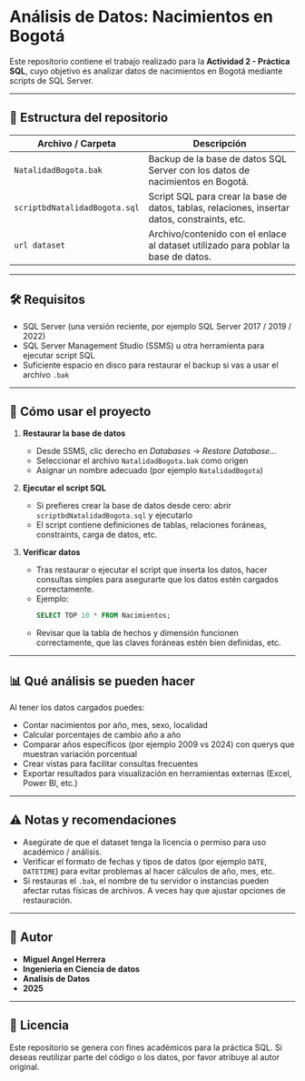 # Análisis de Datos: Nacimientos en Bogotá

Este repositorio contiene el trabajo realizado para la **Actividad 2 - Práctica SQL**, cuyo objetivo es analizar datos de nacimientos en Bogotá mediante scripts de SQL Server.

---

## 📂 Estructura del repositorio

| Archivo / Carpeta | Descripción |
|-------------------|-------------|
| `NatalidadBogota.bak` | Backup de la base de datos SQL Server con los datos de nacimientos en Bogotá. |
| `scriptbdNatalidadBogota.sql` | Script SQL para crear la base de datos, tablas, relaciones, insertar datos, constraints, etc. |
| `url dataset` | Archivo/contenido con el enlace al dataset utilizado para poblar la base de datos. |

---

## 🛠️ Requisitos

- SQL Server (una versión reciente, por ejemplo SQL Server 2017 / 2019 / 2022)  
- SQL Server Management Studio (SSMS) u otra herramienta para ejecutar script SQL  
- Suficiente espacio en disco para restaurar el backup si vas a usar el archivo `.bak`

---

## 🚀 Cómo usar el proyecto

1. **Restaurar la base de datos**  
   - Desde SSMS, clic derecho en *Databases* → *Restore Database…*  
   - Seleccionar el archivo `NatalidadBogota.bak` como origen  
   - Asignar un nombre adecuado (por ejemplo `NatalidadBogota`)  

2. **Ejecutar el script SQL**  
   - Si prefieres crear la base de datos desde cero: abrir `scriptbdNatalidadBogota.sql` y ejecutarlo  
   - El script contiene definiciones de tablas, relaciones foráneas, constraints, carga de datos, etc.

3. **Verificar datos**  
   - Tras restaurar o ejecutar el script que inserta los datos, hacer consultas simples para asegurarte que los datos estén cargados correctamente.  
   - Ejemplo:  
     ```sql
     SELECT TOP 10 * FROM Nacimientos;
     ```
   - Revisar que la tabla de hechos y dimensión funcionen correctamente, que las claves foráneas estén bien definidas, etc.

---

## 📊 Qué análisis se pueden hacer

Al tener los datos cargados puedes:

- Contar nacimientos por año, mes, sexo, localidad  
- Calcular porcentajes de cambio año a año  
- Comparar años específicos (por ejemplo 2009 vs 2024) con querys que muestran variación porcentual  
- Crear vistas para facilitar consultas frecuentes  
- Exportar resultados para visualización en herramientas externas (Excel, Power BI, etc.)

---

## ⚠️ Notas y recomendaciones

- Asegúrate de que el dataset tenga la licencia o permiso para uso académico / análisis.  
- Verificar el formato de fechas y tipos de datos (por ejemplo `DATE`, `DATETIME`) para evitar problemas al hacer cálculos de año, mes, etc.  
- Si restauras el `.bak`, el nombre de tu servidor o instancias pueden afectar rutas físicas de archivos. A veces hay que ajustar opciones de restauración.

---

## 👤 Autor

- **Miguel Angel Herrera**
- **Ingenieria en Ciencia de datos**
- **Analisís de Datos**
- **2025**  

---

## 📄 Licencia

Este repositorio se genera con fines académicos para la práctica SQL. Si deseas reutilizar parte del código o los datos, por favor atribuye al autor original.

